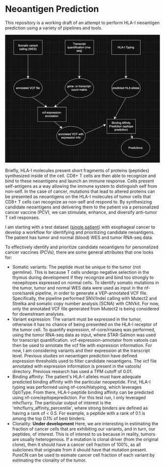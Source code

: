 # Neoantigen Prediction

This repository is a working draft of an attempt to perform HLA-I neoantigen prediction using a variety of pipelines and tools.

![current_diagram](current_diagram.png)

Briefly, HLA-I molecules present short fragments of proteins (peptides) synthesized inside of the cell. CD8+ T cells are then able to recognize and bind to these neoantigens and launch an immune response. Cells present self-antigens as a way allowing the immune system to distinguish self from non-self. In the case of cancer, mutations that lead to altered proteins can be presented as neoantigens on the HLA-I molecules of tumor cells that CD8+ T cells can recognize as non-self and respond to. By synthesizing candidate neoantigens and delivering them to the patient via a personalized cancer vaccine (PCV), we can stimulate, enhance, and diversify anti-tumor T cell responses.

I am starting with a test dataset ([single patient](https://www.ncbi.nlm.nih.gov/biosample?Db=biosample&DbFrom=bioproject&Cmd=Link&LinkName=bioproject_biosample&LinkReadableName=BioSample&ordinalpos=1&IdsFromResult=924789)) with esophageal cancer to develop a workflow for identifying and prioritizing candidate neoantigens. The patient has tumor and normal (blood) WES and tumor RNA-seq data.

To effectively identify and prioritize candidate neoantigens for personalized cancer vaccines (PCVs), there are some general attributes that one looks for:

- Somatic variants: The peptide must be unique to the tumor (not germline). This is because T cells undergo negative selection in the thymus during development if they recognize and bind too strongly to neoepitopes expressed on normal cells. To identify somatic mutations in the tumor, tumor and normal WES data were used as input in the nf-core/sarek pipeline, in order to generate a VEP-annotated VCF file. Specifically, the pipeline performed SNV/Indel calling with Mutect2 and Strelka and somatic copy number analysis (SCNA) with CNVkit. For now, only the annotated VCF file generated from Mutect2 is being considered for downstream analyses.
- Variant expression: The variant must be expressed in the tumor, otherwise it has no chance of being presented on the HLA-I receptor of the tumor cell. To quantify expression, nf-core/rnaseq was performed, using the tumor RNA-seq data as input, where STAR-Salmon was used for transcript quantification. vcf-expression-annotator from vatools can then be used to annotate the vcf file with expression information. For now, I am considering variants and their expression at the transcript level. Previous studies on neoantigen prediction have defined expression thresholds used to filter candidate neoantigens. The vcf file annotated with expression information is present in the vatools/ directory. Previous research has used a TPM cutoff of 0.01.
- Binding affinity: The patient's HLA-I alleles must have adequate predicted binding affinity with the particular neopeptide. First, HLA-I typing was performed using nf-core/hlatyping, which leverages OptiType. From there, HLA-I-peptide binding affinity can be predicted using nf-core/epitopeprediction. For this test run, I only leveraged mhcflurry. The particular output of interest is the 'mhcflurry_affinity_percentile', where strong binders are defined as having a rank of < 0.5. For example, a peptide with a rank of 0.1 is among the top 0.1% of best binders.
- Clonality: **Under development** Here, we are interesting in estimating the fraction of cancer cells that are exhibiting our variants, and in turn, our peptides, of interest. This is of interest to us because in reality, tumors are usually heterogenous. If a mutation is clonal driver (from the original clone), then it should have a cancer cell fraction of 100%, as all subclones that originate from it should have that mutation present. PureCN can be used to esimate cancer cell fraction of each variant by estimating the clonality of the tumor.

